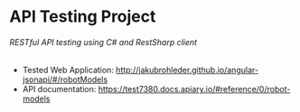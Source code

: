 # API Testing Project
###### RESTful API testing using C# and RestSharp client


- Tested Web Application: http://jakubrohleder.github.io/angular-jsonapi/#/robotModels
- API documentation: https://test7380.docs.apiary.io/#reference/0/robot-models
